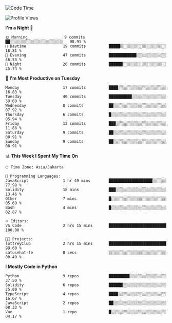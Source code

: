 <!--START_SECTION:waka-->
![Code Time](http://img.shields.io/badge/Code%20Time-1%2C451%20hrs%2023%20mins-blue)

![Profile Views](http://img.shields.io/badge/Profile%20Views-0-blue)

**I'm a Night 🦉** 

```text
🌞 Morning                9 commits           ██░░░░░░░░░░░░░░░░░░░░░░░   08.91 % 
🌆 Daytime                19 commits          █████░░░░░░░░░░░░░░░░░░░░   18.81 % 
🌃 Evening                47 commits          ████████████░░░░░░░░░░░░░   46.53 % 
🌙 Night                  26 commits          ██████░░░░░░░░░░░░░░░░░░░   25.74 % 
```
📅 **I'm Most Productive on Tuesday** 

```text
Monday                   17 commits          ████░░░░░░░░░░░░░░░░░░░░░   16.83 % 
Tuesday                  40 commits          ██████████░░░░░░░░░░░░░░░   39.60 % 
Wednesday                8 commits           ██░░░░░░░░░░░░░░░░░░░░░░░   07.92 % 
Thursday                 6 commits           █░░░░░░░░░░░░░░░░░░░░░░░░   05.94 % 
Friday                   12 commits          ███░░░░░░░░░░░░░░░░░░░░░░   11.88 % 
Saturday                 9 commits           ██░░░░░░░░░░░░░░░░░░░░░░░   08.91 % 
Sunday                   9 commits           ██░░░░░░░░░░░░░░░░░░░░░░░   08.91 % 
```


📊 **This Week I Spent My Time On** 

```text
🕑︎ Time Zone: Asia/Jakarta

💬 Programming Languages: 
JavaScript               1 hr 49 mins        ███████████████████░░░░░░   77.98 % 
Solidity                 18 mins             ███░░░░░░░░░░░░░░░░░░░░░░   13.46 % 
Other                    7 mins              █░░░░░░░░░░░░░░░░░░░░░░░░   05.69 % 
Bash                     4 mins              █░░░░░░░░░░░░░░░░░░░░░░░░   02.87 % 

🔥 Editors: 
VS Code                  2 hrs 15 mins       █████████████████████████   100.00 % 

🐱‍💻 Projects: 
lottreyClub              2 hrs 15 mins       █████████████████████████   99.60 % 
satusehat-fe             0 secs              ░░░░░░░░░░░░░░░░░░░░░░░░░   00.40 % 
```

**I Mostly Code in Python** 

```text
Python                   9 repos             █████████░░░░░░░░░░░░░░░░   37.50 % 
Solidity                 6 repos             ██████░░░░░░░░░░░░░░░░░░░   25.00 % 
TypeScript               4 repos             ████░░░░░░░░░░░░░░░░░░░░░   16.67 % 
JavaScript               2 repos             ██░░░░░░░░░░░░░░░░░░░░░░░   08.33 % 
Vue                      1 repo              █░░░░░░░░░░░░░░░░░░░░░░░░   04.17 % 
```




<!--END_SECTION:waka-->
